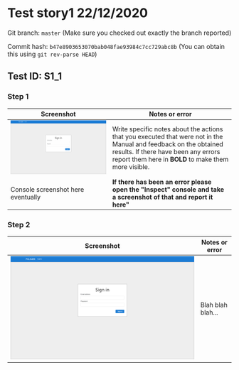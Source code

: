 # Test story1 22/12/2020

Git branch: `master` (Make sure you checked out exactly the branch reported)

Commit hash: `b47e8903653070bab048fae93984c7cc729abc8b` (You can obtain this using `git rev-parse HEAD`)

## Test ID: S1_1

### Step 1

| Screenshot | Notes or error |
| --- | --- |
| ![login view](./images/login_view.png) | Write specific notes about the actions that you executed that were not in the Manual and feedback on the obtained results. If there have been any errors report them here in **BOLD** to make them more visible. |
| Console screenshot here eventually | **If there has been an error please open the "Inspect" console and take a screenshot of that and report it here"** |

### Step 2

| Screenshot | Notes or error |
| --- | --- |
| ![login view](./images/login_view.png) | Blah blah blah... |